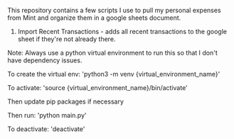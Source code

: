 This repository contains a few scripts I use to pull my personal expenses from Mint and organize them in a google sheets document.

1. Import Recent Transactions - adds all recent transactions to the google sheet if they're not already there.

Note: Always use a python virtual environment to run this so that I don't have dependency issues.

To create the virtual env: 'python3 -m venv {virtual_environment_name}'

To activate: 'source {virtual_environment_name}/bin/activate'

Then update pip packages if necessary

Then run: 'python main.py'

To deactivate: 'deactivate'
